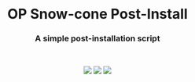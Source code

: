 <!-- Move text down -->
<br>

<!-- Header -->
<h1 align="center">OP Snow-cone Post-Install</h1>

<!-- Subheading -->
<h3 align="center">A simple post-installation script</h3>

<!-- Move text down -->
<br>

<!-- GIF -->
<p align="center">
  <img src="https://media1.tenor.com/m/BnjcVvUXASYAAAAC/lineageos-custom-rom.gif"/>
  <img src="https://media1.tenor.com/m/lTZ3JUXbuJIAAAAC/oneplus-oppo.gif"/>
  <img src="https://media1.tenor.com/m/JFVk98vql5gAAAAd/linux-trash.gif">
</p>

